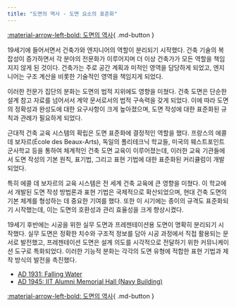 ```yaml
---
title: "도면의 역사 - 도면 요소의 표준화"
---
```


[:material-arrow-left-bold: 도면의 역사](../index.md){ .md-button }

19세기에 들어서면서 건축가와 엔지니어의 역할이 분리되기 시작했다. 건축 기술의 복잡성이 증가하면서 각 분야의 전문화가 이루어지며 더 이상 건축가가 모든 역할을 책임지지 않게 된 것이다. 건축가는 주로 공간 계획과 미적인 영역을 담당하게 되었고, 엔지니어는 구조 계산을 비롯한 기술적인 영역을 책임지게 되었다.

이러한 전문가 집단의 분화는 도면의 법적 지위에도 영향을 미쳤다. 건축 도면은 단순한 설계 참고 자료를 넘어서서 계약 문서로서의 법적 구속력을 갖게 되었다. 이에 따라 도면의 정확성과 완성도에 대한 요구사항이 크게 높아졌으며, 도면 작성에 대한 표준화된 규칙과 관례가 필요하게 되었다.

근대적 건축 교육 시스템의 확립은 도면 표준화에 결정적인 역할을 했다. 프랑스의 에콜 데 보자르(École des Beaux-Arts), 독일의 폴리테크닉 학교들, 미국의 웨스트포인트 군사학교 등을 통하여 체계적인 건축 도면 교육이 이루어졌는데, 이러한 교육 기관들에서 도면 작성의 기본 원칙, 표기법, 그리고 표현 기법에 대한 표준화된 커리큘럼이 개발되었다.

특히 에콜 데 보자르의 교육 시스템은 전 세계 건축 교육에 큰 영향을 미쳤다. 이 학교에서 개발된 도면 작성 방법론과 표현 기법은 국제적으로 확산되었으며, 현대 건축 도면의 기본 체계를 형성하는 데 중요한 기여를 했다. 또한 이 시기에는 종이의 규격도 표준화되기 시작했는데, 이는 도면의 호환성과 관리 효율성을 크게 향상시켰다.

19세기 후반에는 시공을 위한 실무 도면과 프레젠테이션용 도면이 명확히 분리되기 시작했다. 실무 도면은 정확한 치수와 구조적 정보를 담아 시공 과정에서 직접 활용되는 문서로 발전했고, 프레젠테이션 도면은 설계 의도를 시각적으로 전달하기 위한 커뮤니케이션 도구로 특화되었다. 이러한 기능적 분화는 각각의 도면 유형에 적합한 표현 기법과 제작 방식의 발전을 촉진했다.

- [AD 1931: Falling Water](./falling-water.md)
- [AD 1945: IIT Alumni Memorial Hall (Navy Building)](./iit.md)

[:material-arrow-left-bold: 도면의 역사](../index.md){ .md-button }
